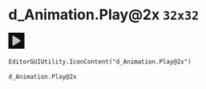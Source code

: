 # d_Animation.Play@2x `32x32`
<img src="/img/d_Animation.Play@2x.png" width=32 height=32>

``` CSharp
EditorGUIUtility.IconContent("d_Animation.Play@2x")
```
```
d_Animation.Play@2x
```
